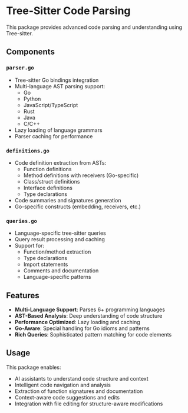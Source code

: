 # Tree-Sitter Code Parsing

This package provides advanced code parsing and understanding using Tree-sitter.

## Components

### `parser.go`
- Tree-sitter Go bindings integration
- Multi-language AST parsing support:
  - Go
  - Python  
  - JavaScript/TypeScript
  - Rust
  - Java
  - C/C++
- Lazy loading of language grammars
- Parser caching for performance

### `definitions.go`
- Code definition extraction from ASTs:
  - Function definitions
  - Method definitions with receivers (Go-specific)
  - Class/struct definitions
  - Interface definitions
  - Type declarations
- Code summaries and signatures generation
- Go-specific constructs (embedding, receivers, etc.)

### `queries.go`
- Language-specific tree-sitter queries
- Query result processing and caching
- Support for:
  - Function/method extraction
  - Type declarations
  - Import statements
  - Comments and documentation
  - Language-specific patterns

## Features

- **Multi-Language Support**: Parses 6+ programming languages
- **AST-Based Analysis**: Deep understanding of code structure
- **Performance Optimized**: Lazy loading and caching
- **Go-Aware**: Special handling for Go idioms and patterns
- **Rich Queries**: Sophisticated pattern matching for code elements

## Usage

This package enables:
- AI assistants to understand code structure and context
- Intelligent code navigation and analysis  
- Extraction of function signatures and documentation
- Context-aware code suggestions and edits
- Integration with file editing for structure-aware modifications